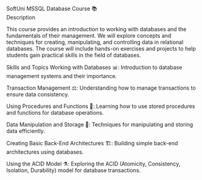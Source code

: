 SoftUni MSSQL Database Course 📚      
Description

This course provides an introduction to working with databases and the fundamentals of their management. We will explore concepts and techniques for creating, manipulating, and controlling data in relational databases. The course will include hands-on exercises and projects to help students gain practical skills in the field of databases.

Skills and Topics
Working with Databases 📊: Introduction to database management systems and their importance.

Transaction Management ⚖️: Understanding how to manage transactions to ensure data consistency.

Using Procedures and Functions 🧩: Learning how to use stored procedures and functions for database operations.

Data Manipulation and Storage 💾: Techniques for manipulating and storing data efficiently.

Creating Basic Back-End Architectures 🏗️: Building simple back-end architectures using databases.

Using the ACID Model ⚗️: Exploring the ACID (Atomicity, Consistency, Isolation, Durability) model for database transactions.


